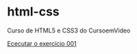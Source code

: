 # html-css
 Curso de HTML5 e CSS3 do CursoemVideo


<a href="https://marciorbarcellos.github.io/html-css/exercicios/ex001/">Ececutar o exercício 001</a>


